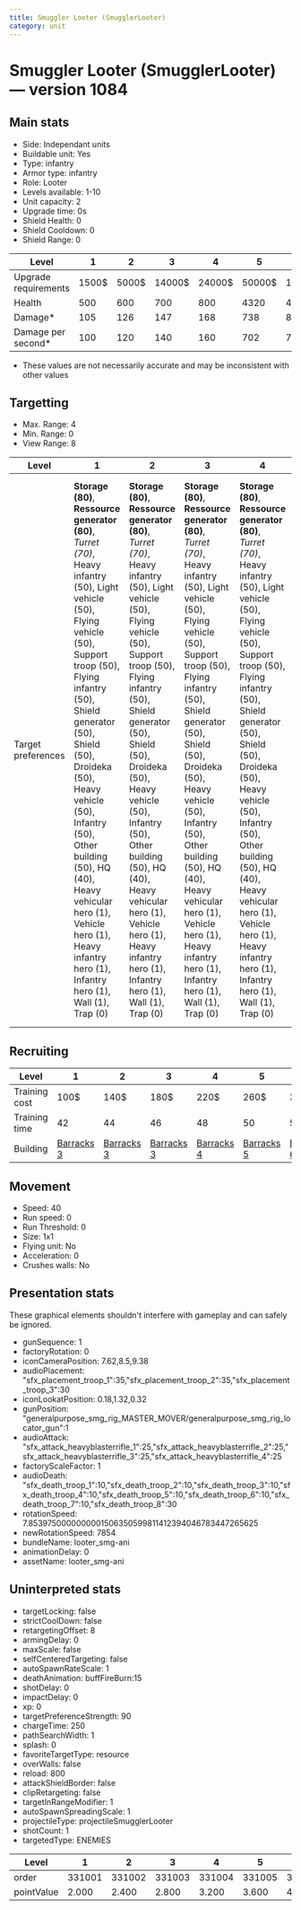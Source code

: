 ```yaml
---
title: Smuggler Looter (SmugglerLooter)
category: unit
---
```


# Smuggler Looter (SmugglerLooter) — version 1084

## Main stats

  * Side: Independant units
  * Buildable unit: Yes
  * Type: infantry
  * Armor type: infantry
  * Role: Looter
  * Levels available: 1-10
  * Unit capacity: 2
  * Upgrade time: 0s
  * Shield Health: 0
  * Shield Cooldown: 0
  * Shield Range: 0

|Level               |1    |2    |3     |4     |5     |6      |7      |8      |9       |10      |
|--------------------|-----|-----|------|------|------|-------|-------|-------|--------|--------|
|Upgrade requirements|1500$|5000$|14000$|24000$|50000$|100000$|200000$|750000$|2000000$|4000000$|
|Health              |500  |600  |700   |800   |4320  |4800   |5280   |5760   |6240    |7200    |
|Damage*             |105  |126  |147   |168   |738   |819    |901    |983    |1065    |1229    |
|Damage per second*  |100  |120  |140   |160   |702   |780    |858    |936    |1014    |1170    |

* These values are not necessarily accurate and may be inconsistent with other values

## Targetting

  * Max. Range: 4
  * Min. Range: 0
  * View Range: 8

|Level             |1                                                                                                                                                                                                                                                                                                                                                                                                    |2                                                                                                                                                                                                                                                                                                                                                                                                    |3                                                                                                                                                                                                                                                                                                                                                                                                    |4                                                                                                                                                                                                                                                                                                                                                                                                    |5                                                                                                                                                                                                                                                                                                                                                                                                        |6                                                                                                                                                                                                                                                                                                                                                                                                        |7                                                                                                                                                                                                                                                                                                                                                                                                        |8                                                                                                                                                                                                                                                                                                                                                                                                        |9                                                                                                                                                                                                                                                                                                                                                                                                        |10                                                                                                                                                                                                                                                                                                                                                                                                       |
|------------------|-----------------------------------------------------------------------------------------------------------------------------------------------------------------------------------------------------------------------------------------------------------------------------------------------------------------------------------------------------------------------------------------------------|-----------------------------------------------------------------------------------------------------------------------------------------------------------------------------------------------------------------------------------------------------------------------------------------------------------------------------------------------------------------------------------------------------|-----------------------------------------------------------------------------------------------------------------------------------------------------------------------------------------------------------------------------------------------------------------------------------------------------------------------------------------------------------------------------------------------------|-----------------------------------------------------------------------------------------------------------------------------------------------------------------------------------------------------------------------------------------------------------------------------------------------------------------------------------------------------------------------------------------------------|---------------------------------------------------------------------------------------------------------------------------------------------------------------------------------------------------------------------------------------------------------------------------------------------------------------------------------------------------------------------------------------------------------|---------------------------------------------------------------------------------------------------------------------------------------------------------------------------------------------------------------------------------------------------------------------------------------------------------------------------------------------------------------------------------------------------------|---------------------------------------------------------------------------------------------------------------------------------------------------------------------------------------------------------------------------------------------------------------------------------------------------------------------------------------------------------------------------------------------------------|---------------------------------------------------------------------------------------------------------------------------------------------------------------------------------------------------------------------------------------------------------------------------------------------------------------------------------------------------------------------------------------------------------|---------------------------------------------------------------------------------------------------------------------------------------------------------------------------------------------------------------------------------------------------------------------------------------------------------------------------------------------------------------------------------------------------------|---------------------------------------------------------------------------------------------------------------------------------------------------------------------------------------------------------------------------------------------------------------------------------------------------------------------------------------------------------------------------------------------------------|
|Target preferences|**Storage (80)**, **Ressource generator (80)**, _Turret (70)_, Heavy infantry (50), Light vehicle (50), Flying vehicle (50), Support troop (50), Flying infantry (50), Shield generator (50), Shield (50), Droideka (50), Heavy vehicle (50), Infantry (50), Other building (50), HQ (40), Heavy vehicular hero (1), Vehicle hero (1), Heavy infantry hero (1), Infantry hero (1), Wall (1), Trap (0)|**Storage (80)**, **Ressource generator (80)**, _Turret (70)_, Heavy infantry (50), Light vehicle (50), Flying vehicle (50), Support troop (50), Flying infantry (50), Shield generator (50), Shield (50), Droideka (50), Heavy vehicle (50), Infantry (50), Other building (50), HQ (40), Heavy vehicular hero (1), Vehicle hero (1), Heavy infantry hero (1), Infantry hero (1), Wall (1), Trap (0)|**Storage (80)**, **Ressource generator (80)**, _Turret (70)_, Heavy infantry (50), Light vehicle (50), Flying vehicle (50), Support troop (50), Flying infantry (50), Shield generator (50), Shield (50), Droideka (50), Heavy vehicle (50), Infantry (50), Other building (50), HQ (40), Heavy vehicular hero (1), Vehicle hero (1), Heavy infantry hero (1), Infantry hero (1), Wall (1), Trap (0)|**Storage (80)**, **Ressource generator (80)**, _Turret (70)_, Heavy infantry (50), Light vehicle (50), Flying vehicle (50), Support troop (50), Flying infantry (50), Shield generator (50), Shield (50), Droideka (50), Heavy vehicle (50), Infantry (50), Other building (50), HQ (40), Heavy vehicular hero (1), Vehicle hero (1), Heavy infantry hero (1), Infantry hero (1), Wall (1), Trap (0)|**Storage (80)**, **Ressource generator (80)**, _Turret (70)_, Heavy infantry (50), Heavy vehicular hero (50), Light vehicle (50), Vehicle hero (50), Flying vehicle (50), Support troop (50), Flying infantry (50), Heavy infantry hero (50), Shield generator (50), Shield (50), Droideka (50), Heavy vehicle (50), Infantry (50), Infantry hero (50), Other building (50), HQ (40), Wall (1), Trap (0)|**Storage (80)**, **Ressource generator (80)**, _Turret (70)_, Heavy infantry (50), Heavy vehicular hero (50), Light vehicle (50), Vehicle hero (50), Flying vehicle (50), Support troop (50), Flying infantry (50), Heavy infantry hero (50), Shield generator (50), Shield (50), Droideka (50), Heavy vehicle (50), Infantry (50), Infantry hero (50), Other building (50), HQ (40), Wall (1), Trap (0)|**Storage (80)**, **Ressource generator (80)**, _Turret (70)_, Heavy infantry (50), Heavy vehicular hero (50), Light vehicle (50), Vehicle hero (50), Flying vehicle (50), Support troop (50), Flying infantry (50), Heavy infantry hero (50), Shield generator (50), Shield (50), Droideka (50), Heavy vehicle (50), Infantry (50), Infantry hero (50), Other building (50), HQ (40), Wall (1), Trap (0)|**Storage (80)**, **Ressource generator (80)**, _Turret (70)_, Heavy infantry (50), Heavy vehicular hero (50), Light vehicle (50), Vehicle hero (50), Flying vehicle (50), Support troop (50), Flying infantry (50), Heavy infantry hero (50), Shield generator (50), Shield (50), Droideka (50), Heavy vehicle (50), Infantry (50), Infantry hero (50), Other building (50), HQ (40), Wall (1), Trap (0)|**Storage (80)**, **Ressource generator (80)**, _Turret (70)_, Heavy infantry (50), Heavy vehicular hero (50), Light vehicle (50), Vehicle hero (50), Flying vehicle (50), Support troop (50), Flying infantry (50), Heavy infantry hero (50), Shield generator (50), Shield (50), Droideka (50), Heavy vehicle (50), Infantry (50), Infantry hero (50), Other building (50), HQ (40), Wall (1), Trap (0)|**Storage (80)**, **Ressource generator (80)**, _Turret (70)_, Heavy infantry (50), Heavy vehicular hero (50), Light vehicle (50), Vehicle hero (50), Flying vehicle (50), Support troop (50), Flying infantry (50), Heavy infantry hero (50), Shield generator (50), Shield (50), Droideka (50), Heavy vehicle (50), Infantry (50), Infantry hero (50), Other building (50), HQ (40), Wall (1), Trap (0)|

## Recruiting

|Level        |1                                  |2                                  |3                                  |4                                  |5                                  |6                                  |7                                  |8                                  |9                                  |10                                  |
|-------------|-----------------------------------|-----------------------------------|-----------------------------------|-----------------------------------|-----------------------------------|-----------------------------------|-----------------------------------|-----------------------------------|-----------------------------------|------------------------------------|
|Training cost|100$                               |140$                               |180$                               |220$                               |260$                               |300$                               |340$                               |380$                               |420$                               |460$                                |
|Training time|42                                 |44                                 |46                                 |48                                 |50                                 |52                                 |54                                 |56                                 |58                                 |60                                  |
|Building     |[Barracks 3](smugglerBarracks.html)|[Barracks 3](smugglerBarracks.html)|[Barracks 3](smugglerBarracks.html)|[Barracks 4](smugglerBarracks.html)|[Barracks 5](smugglerBarracks.html)|[Barracks 6](smugglerBarracks.html)|[Barracks 7](smugglerBarracks.html)|[Barracks 8](smugglerBarracks.html)|[Barracks 9](smugglerBarracks.html)|[Barracks 10](smugglerBarracks.html)|

## Movement

  * Speed: 40
  * Run speed: 0
  * Run Threshold: 0
  * Size: 1x1
  * Flying unit: No
  * Acceleration: 0
  * Crushes walls: No

## Presentation stats

These graphical elements shouldn't interfere with gameplay and can safely be ignored.

  * gunSequence: 1
  * factoryRotation: 0
  * iconCameraPosition: 7.62,8.5,9.38
  * audioPlacement: "sfx_placement_troop_1":35,"sfx_placement_troop_2":35,"sfx_placement_troop_3":30
  * iconLookatPosition: 0.18,1.32,0.32
  * gunPosition: "generalpurpose_smg_rig_MASTER_MOVER/generalpurpose_smg_rig_locator_gun":1
  * audioAttack: "sfx_attack_heavyblasterrifle_1":25,"sfx_attack_heavyblasterrifle_2":25,"sfx_attack_heavyblasterrifle_3":25,"sfx_attack_heavyblasterrifle_4":25
  * factoryScaleFactor: 1
  * audioDeath: "sfx_death_troop_1":10,"sfx_death_troop_2":10,"sfx_death_troop_3":10,"sfx_death_troop_4":10,"sfx_death_troop_5":10,"sfx_death_troop_6":10,"sfx_death_troop_7":10,"sfx_death_troop_8":30
  * rotationSpeed: 7.8539750000000001506350599811412394046783447265625
  * newRotationSpeed: 7854
  * bundleName: looter_smg-ani
  * animationDelay: 0
  * assetName: looter_smg-ani

## Uninterpreted stats

  * targetLocking: false
  * strictCoolDown: false
  * retargetingOffset: 8
  * armingDelay: 0
  * maxScale: false
  * selfCenteredTargeting: false
  * autoSpawnRateScale: 1
  * deathAnimation: buffFireBurn:15
  * shotDelay: 0
  * impactDelay: 0
  * xp: 0
  * targetPreferenceStrength: 90
  * chargeTime: 250
  * pathSearchWidth: 1
  * splash: 0
  * favoriteTargetType: resource
  * overWalls: false
  * reload: 800
  * attackShieldBorder: false
  * clipRetargeting: false
  * targetInRangeModifier: 1
  * autoSpawnSpreadingScale: 1
  * projectileType: projectileSmugglerLooter
  * shotCount: 1
  * targetedType: ENEMIES

|Level     |1     |2     |3     |4     |5     |6     |7     |8     |9     |10    |
|----------|------|------|------|------|------|------|------|------|------|------|
|order     |331001|331002|331003|331004|331005|331006|331007|331008|331009|331010|
|pointValue|2.000 |2.400 |2.800 |3.200 |3.600 |4.000 |4.400 |4.800 |5.200 |6.000 |

